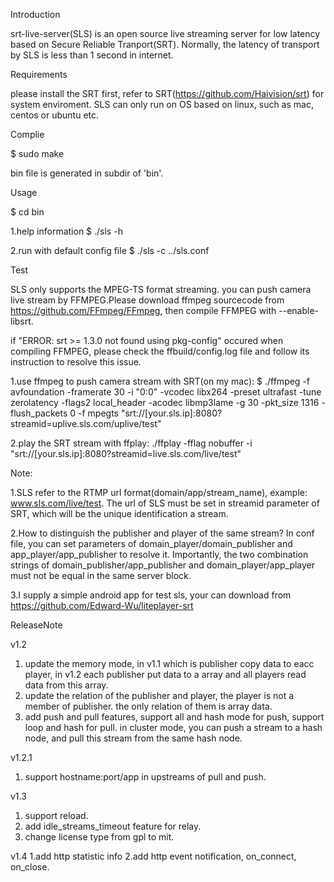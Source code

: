 Introduction

srt-live-server(SLS) is an open source live streaming server for low latency based on Secure Reliable Tranport(SRT).
Normally, the latency of transport by SLS is less than 1 second in internet.


Requirements

please install the SRT first, refer to SRT(https://github.com/Haivision/srt) for system enviroment.
SLS can only run on OS based on linux, such as mac, centos or ubuntu etc.

Complie

$ sudo make

bin file is generated in subdir of 'bin'.


Usage

$ cd bin

1.help information
$ ./sls -h

2.run with default config file
$ ./sls -c ../sls.conf

Test

SLS only supports the MPEG-TS format streaming. you can push camera live stream by FFMPEG.Please download ffmpeg sourcecode from https://github.com/FFmpeg/FFmpeg, then compile FFMPEG with --enable-libsrt. 

if "ERROR: srt >= 1.3.0 not found using pkg-config" occured when compiling FFMPEG, please check the ffbuild/config.log file and follow its instruction to resolve this issue.


1.use ffmpeg to push camera stream with SRT(on my mac):
$ ./ffmpeg -f avfoundation -framerate 30 -i "0:0" -vcodec libx264  -preset ultrafast -tune zerolatency -flags2 local_header  -acodec libmp3lame -g  30 -pkt_size 1316 -flush_packets 0 -f mpegts "srt://[your.sls.ip]:8080?streamid=uplive.sls.com/uplive/test"

2.play the SRT stream with ffplay:
./ffplay -fflag nobuffer -i "srt://[your.sls.ip]:8080?streamid=live.sls.com/live/test"

Note:

1.SLS refer to the RTMP url format(domain/app/stream_name), example: www.sls.com/live/test. The url of SLS must be set in streamid parameter of SRT, which will be the unique identification a stream.

2.How to distinguish the publisher and player of the same stream? In conf file, you can set parameters of domain_player/domain_publisher and app_player/app_publisher to resolve it. Importantly, the two combination strings of domain_publisher/app_publisher and domain_player/app_player must not be equal in the same server block.

3.I supply a simple android app for test sls, your can download from https://github.com/Edward-Wu/liteplayer-srt

ReleaseNote

v1.2
1. update the memory mode, in v1.1 which is publisher copy data to eacc player, in v1.2 each publisher put data to a array and all players read data from this array.
2. update the relation of the publisher and player, the player is not a member of publisher. the only relation of them is array data.
3. add push and pull features, support all and hash mode for push, support loop and hash for pull. in cluster mode, you can push a stream to a hash node, and pull this stream from the same hash node.

v1.2.1
1. support hostname:port/app in upstreams of pull and push.

v1.3
1. support reload.
2. add idle_streams_timeout feature for relay.
3. change license type from gpl to mit.

v1.4
1.add http statistic info
2.add http event notification, on_connect, on_close.

